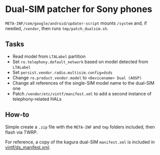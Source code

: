 # Dual-SIM patcher for Sony phones

`META-INF/com/google/android/updater-script` mounts `/system` and, if needed,
`/vendor`, then runs `tmp/patch_dualsim.sh`.

## Tasks

- Read model from `LTALabel` partition
- Set `ro.telephony.default_network` based on model detected from `LTALabel`
- Set `persist.vendor.radio.multisim.config=dsds`
- Change `ro.product.vendor.model` to `<Devicename> Dual (AOSP)`
- Change all references of the single-SIM model name to the dual-SIM one
- Patch `/vendor/etc/vintf/manifest.xml` to add a second instance of
  telephony-related HALs

## How-to
Simple create a `.zip` file with the `META-INF` and `tmp` folders included, then
flash via TWRP.

For reference, a copy of the kagura dual-SIM `manifest.xml` is included in
[vintf/ds_manifest.xml](vintf/ds_manifest.xml).
